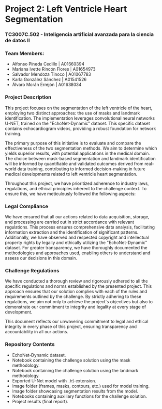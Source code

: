 # Project 2: Left Ventricle Heart Segmentation

### TC3007C.502 - Inteligencia artificial avanzada para la ciencia de datos II

### Team Members:
* Alfonso Pineda Cedillo | A01660394
* Mariana Ivette Rincón Flores | A01654973
* Salvador Mendoza Tinoco	| A01067783
* Karla González Sánchez	 | A01541526
* Álvaro Morán Errejón  |  A01638034

### Project Description
This project focuses on the segmentation of the left ventricle of the heart, employing two distinct approaches: the use of masks and landmark identification. The implementation leverages convolutional neural networks U-NET, trained on the "EchoNet-Dynamic" dataset. This specific dataset contains echocardiogram videos, providing a robust foundation for network training.

The primary purpose of this initiative is to evaluate and compare the effectiveness of the two segmentation methods. We aim to determine which yields superior results, with potential applications in the medical domain. The choice between mask-based segmentation and landmark identification will be informed by quantifiable and validated outcomes derived from real-world data training, contributing to informed decision-making in future medical developments related to left ventricle heart segmentation.

Throughout this project, we have prioritized adherence to industry laws, regulations, and ethical principles inherent to the challenge context. To ensure this, we have meticulously followed the following aspects:

### Legal Compliance
We have ensured that all our actions related to data acquisition, storage, and processing are carried out in strict accordance with relevant regulations. This process ensures comprehensive data analysis, facilitating information extraction and the identification of significant patterns. Additionally, we have observed and respected copyright and intellectual property rights by legally and ethically utilizing the "EchoNet-Dynamic" dataset. For greater transparency, we have thoroughly documented the methodologies and approaches used, enabling others to understand and assess our decisions in this domain.


### Challenge Regulations
We have conducted a thorough review and rigorously adhered to all the specific regulations and norms established by the presented project. This approach ensures that our solution complies with each of the rules and requirements outlined by the challenge. By strictly adhering to these regulations, we aim not only to achieve the project's objectives but also to demonstrate our commitment to integrity and legality at every stage of development.

This document reflects our unwavering commitment to legal and ethical integrity in every phase of this project, ensuring transparency and accountability in all our actions.

### Repository Contents
 - EchoNet-Dynamic dataset.
 - Notebook containing the challenge solution using the mask methodology.
 - Notebook containing the challenge solution using the landmark methodology.
 - Exported U-Net model with `.h5` extension.
 - Image folder (frames, masks, contours, etc.) used for model training.
 - Image folder showcasing segmentation results from the model.
 - Notebooks containing auxiliary functions for the challenge solution.
 - Project results (final report).
